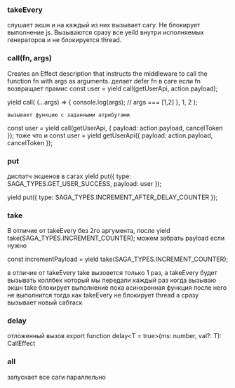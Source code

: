### takeEvery

слушает экшн и на каждый из них вызывает сагу.
Не блокирует выполнение js. Вызываются сразу все yeild внутри исполняемых генераторов и не блокируется thread.

### call(fn, args)

Creates an Effect description that instructs the middleware to call the function fn with args as arguments.
делает defer fn в саге если fn возвращает прамис
const user = yield call(getUserApi, action.payload);

yield call(
(...args) => {
console.log(args); // args === [1,2]
},
1,
2
);

    вызывает функцию с заданными атрибутами

const user = yield call(getUserApi, { payload: action.payload, cancelToken });
тоже что и
const user = yield getUserApi({ payload: action.payload, cancelToken });

### put

диспатч экшенов в сагах
yield put({
type: SAGA_TYPES.GET_USER_SUCCESS,
payload: user
});

yield put({ type: SAGA_TYPES.INCREMENT_AFTER_DELAY_COUNTER });

### take

В отличие от takeEvery без 2го аргумента, после
yield take(SAGA_TYPES.INCREMENT_COUNTER);
можем забрать payload если нужно

const incrementPayload = yield take(SAGA_TYPES.INCREMENT_COUNTER);

в отличие от takeEvery take вызовется только 1 раз, а takeEvery будет вызывать коллбек который мы передали каждый раз когда вызываю экшн
take блокирует выполнение пока асинхронная функция после него не выполнится
тогда как takeEvery не блокирует thread а сразу вызывает новый сабтаск

### delay

отложенный вызов
export function delay<T = true>(ms: number, val?: T): CallEffect<T>

### all

запускает все саги параллельно

